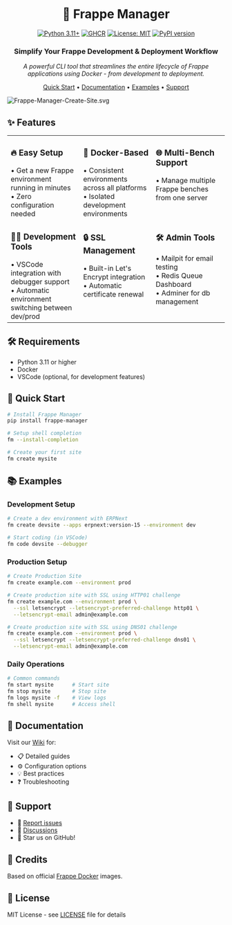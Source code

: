 <div align="center">

# 🚀 Frappe Manager

[![Python 3.11+](https://img.shields.io/badge/python-3.11+-blue.svg)](https://www.python.org/downloads/)
[![GHCR](https://img.shields.io/badge/ghcr-%232496ED.svg?logo=docker&logoColor=white)](https://github.com/rtCamp/Frappe-Manager/pkgs/container/frappe-manager)
[![License: MIT](https://img.shields.io/badge/License-MIT-yellow.svg)](https://opensource.org/licenses/MIT)
[![PyPI version](https://badge.fury.io/py/frappe-manager.svg)](https://badge.fury.io/py/frappe-manager)

### Simplify Your Frappe Development & Deployment Workflow

*A powerful CLI tool that streamlines the entire lifecycle of Frappe applications using Docker - from development to deployment.*

[Quick Start](#quick-start) • [Documentation](https://github.com/rtCamp/Frappe-Manager/wiki) • [Examples](#-examples) • [Support](#-support)

</div>

![Frappe-Manager-Create-Site.svg](https://user-images.githubusercontent.com/28294795/283108791-0237d05a-2562-48be-987b-037a200d71a3.svg)

## ✨ Features

<table style="border: none;" cellspacing="20" cellpadding="10">
<tr style="border: none;">
<td style="border: none; vertical-align: top; width: 33%;">
<h3>🔥 Easy Setup</h3>
• Get a new Frappe environment running in minutes<br>
• Zero configuration needed
</td>
<td style="border: none; vertical-align: top; width: 33%;">
<h3>🐳 Docker-Based</h3>
• Consistent environments across all platforms<br>
• Isolated development environments
</td>
<td style="border: none; vertical-align: top; width: 33%;">
<h3>🌐 Multi-Bench Support</h3>
• Manage multiple Frappe benches from one server
</td>
</tr>

<tr style="border: none;">
<td style="border: none; vertical-align: top;">
<h3>👨‍💻 Development Tools</h3>
• VSCode integration with debugger support<br>
• Automatic environment switching between dev/prod
</td>
<td style="border: none; vertical-align: top;">
<h3>🔒 SSL Management</h3>
• Built-in Let's Encrypt integration<br>
• Automatic certificate renewal
</td>
<td style="border: none; vertical-align: top;">
<h3>🛠️ Admin Tools</h3>
• Mailpit for email testing<br>
• Redis Queue Dashboard<br>
• Adminer for db management 
</td>
</tr>
</table>

## 🛠️ Requirements

- Python 3.11 or higher
- Docker
- VSCode (optional, for development features)

## 🚀 Quick Start

```bash
# Install Frappe Manager
pip install frappe-manager

# Setup shell completion
fm --install-completion

# Create your first site
fm create mysite
```

## 📚 Examples

### Development Setup
```bash
# Create a dev environment with ERPNext
fm create devsite --apps erpnext:version-15 --environment dev

# Start coding (in VSCode)
fm code devsite --debugger
```

### Production Setup

```bash
# Create Production Site
fm create example.com --environment prod

# Create production site with SSL using HTTP01 challenge
fm create example.com --environment prod \
  --ssl letsencrypt --letsencrypt-preferred-challenge http01 \
  --letsencrypt-email admin@example.com

# Create production site with SSL using DNS01 challenge 
fm create example.com --environment prod \
  --ssl letsencrypt --letsencrypt-preferred-challenge dns01 \
  --letsencrypt-email admin@example.com
```

### Daily Operations
```bash
# Common commands
fm start mysite      # Start site
fm stop mysite       # Stop site
fm logs mysite -f    # View logs
fm shell mysite      # Access shell
```

## 📖 Documentation

Visit our [Wiki](https://github.com/rtCamp/Frappe-Manager/wiki) for:
- 📋 Detailed guides
- ⚙️ Configuration options
- 💡 Best practices
- ❓ Troubleshooting

## 🤝 Support

- 🐛 [Report issues](https://github.com/rtCamp/Frappe-Manager/issues)
- 💬 [Discussions](https://github.com/rtCamp/Frappe-Manager/discussions)
- 🌟 Star us on GitHub!

## 👏 Credits

Based on official [Frappe Docker](https://github.com/frappe/frappe_docker) images.

## 📄 License

MIT License - see [LICENSE](LICENSE) file for details
